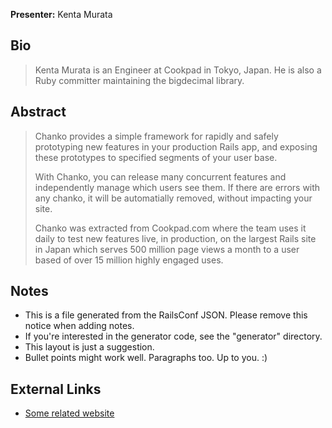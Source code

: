 **Presenter:** Kenta Murata

## Bio

> Kenta Murata is an Engineer at Cookpad in Tokyo, Japan. He is also a Ruby committer maintaining the bigdecimal library.

## Abstract

> Chanko provides a simple framework for rapidly and safely prototyping new features in your production Rails app, and exposing these prototypes to specified segments of your user base.
>
> With Chanko, you can release many concurrent features and independently manage which users see them. If there are errors with any chanko, it will be automatially removed, without impacting your site.
>
> Chanko was extracted from Cookpad.com where the team uses it daily to test new features live, in production, on the largest Rails site in Japan which serves 500 million page views a month to a user based of over 15 million highly engaged uses.

## Notes

* This is a file generated from the RailsConf JSON.  Please remove this notice when adding notes.
* If you're interested in the generator code, see the "generator" directory.
* This layout is just a suggestion.
* Bullet points might work well.  Paragraphs too.  Up to you.  :)

## External Links

* [Some related website](http://www.example.com/)
